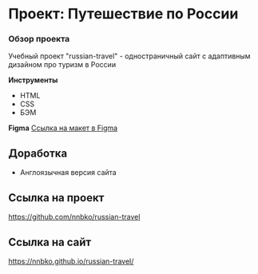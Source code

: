 # Проект: Путешествие по России

### Обзор проекта
Учебный проект "russian-travel" - одностраничный сайт с адаптивным дизайном про туризм в России


**Инструменты**
* HTML
* CSS
* БЭМ


**Figma**
[Ссылка на макет в Figma](https://www.figma.com/file/5S2WSbEFL6awjVWJ0NWL8Q/Sprint-3_-Russia-_-desktop-mobile?node-id=28503%3A0)

## Доработка
* Англоязычная версия сайта

## Ссылка на проект
https://github.com/nnbko/russian-travel

## Ссылка на сайт
https://nnbko.github.io/russian-travel/